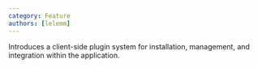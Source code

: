 ```yaml
---
category: Feature
authors: [lelemm]
---
```

 
Introduces a client-side plugin system for installation, management, and integration within the application.

